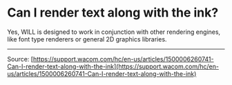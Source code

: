 # Can I render text along with the ink?

Yes, WILL is designed to work in conjunction with other rendering engines, like font type renderers or general 2D graphics libraries.

---
Source: [https://support.wacom.com/hc/en-us/articles/1500006260741-Can-I-render-text-along-with-the-ink](https://support.wacom.com/hc/en-us/articles/1500006260741-Can-I-render-text-along-with-the-ink)
